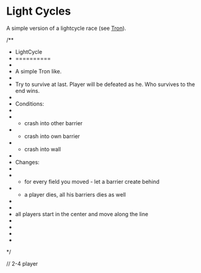 Light Cycles
============

A simple version of a lightcycle race (see [Tron](https://en.wikipedia.org/wiki/Light_Cycles#Light_cycles)).





/**
 *  LightCycle
 *  ==========
 *
 *  A simple Tron like.
 *
 *  Try to survive at last. Player will be defeated as he. Who survives to the end wins.
 *
 *  Conditions:
 *
 *  - crash into other barrier
 *  - crash into own barrier
 *  - crash into wall
 *
 *  Changes:
 *
 *  - for every field you moved - let a barrier create behind
 *  - a player dies, all his barriers dies as well
 *
 *
 *  all players start in the center and move along the line
 *
 *
 *
 *
 */




// 2-4 player

